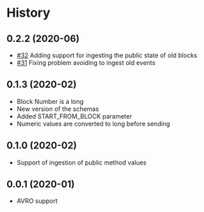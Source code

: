 History
=======

0.2.2 (2020-06)
------------------

* [#32](https://github.com/keyko-io/web3-monitoring-agent/pull/32) Adding support for ingesting the public state of old blocks
* [#31](https://github.com/keyko-io/web3-monitoring-agent/pull/31) Fixing problem avoiding to ingest old events

0.1.3 (2020-02)
------------------

* Block Number is a long
* New version of the schemas
* Added START_FROM_BLOCK parameter
* Numeric values are converted to long before sending


0.1.0 (2020-02)
------------------

* Support of ingestion of public method values


0.0.1 (2020-01)
------------------

* AVRO support

